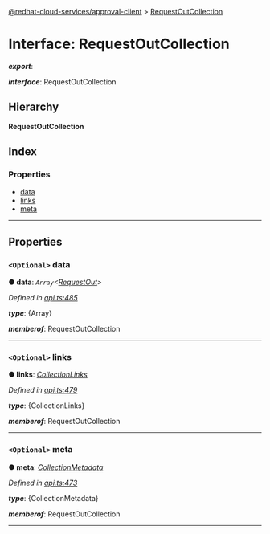 [@redhat-cloud-services/approval-client](../README.md) > [RequestOutCollection](../interfaces/requestoutcollection.md)

# Interface: RequestOutCollection

*__export__*: 

*__interface__*: RequestOutCollection

## Hierarchy

**RequestOutCollection**

## Index

### Properties

* [data](requestoutcollection.md#data)
* [links](requestoutcollection.md#links)
* [meta](requestoutcollection.md#meta)

---

## Properties

<a id="data"></a>

### `<Optional>` data

**● data**: *`Array`<[RequestOut](../modules/requestout.md)>*

*Defined in [api.ts:485](https://github.com/RedHatInsights/javascript-clients/blob/master/packages/approval/api.ts#L485)*

*__type__*: {Array}

*__memberof__*: RequestOutCollection

___
<a id="links"></a>

### `<Optional>` links

**● links**: *[CollectionLinks](collectionlinks.md)*

*Defined in [api.ts:479](https://github.com/RedHatInsights/javascript-clients/blob/master/packages/approval/api.ts#L479)*

*__type__*: {CollectionLinks}

*__memberof__*: RequestOutCollection

___
<a id="meta"></a>

### `<Optional>` meta

**● meta**: *[CollectionMetadata](collectionmetadata.md)*

*Defined in [api.ts:473](https://github.com/RedHatInsights/javascript-clients/blob/master/packages/approval/api.ts#L473)*

*__type__*: {CollectionMetadata}

*__memberof__*: RequestOutCollection

___

